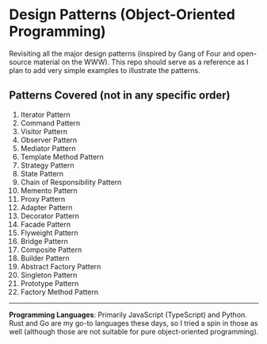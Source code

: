 # Design Patterns (Object-Oriented Programming)

Revisiting all the major design patterns (inspired by Gang of Four and open-source material on the WWW). This repo should serve as a reference as I plan to add very simple examples to illustrate the patterns.


## Patterns Covered (not in any specific order)

1. Iterator Pattern  
2. Command Pattern  
3. Visitor Pattern  
4. Observer Pattern  
5. Mediator Pattern  
6. Template Method Pattern  
7. Strategy Pattern  
8. State Pattern  
9. Chain of Responsibility Pattern  
10. Memento Pattern  
11. Proxy Pattern  
12. Adapter Pattern  
13. Decorator Pattern  
14. Facade Pattern  
15. Flyweight Pattern  
16. Bridge Pattern  
17. Composite Pattern  
18. Builder Pattern  
19. Abstract Factory Pattern  
20. Singleton Pattern  
21. Prototype Pattern  
22. Factory Method Pattern  

---

**Programming Languages**: Primarily JavaScript (TypeScript) and Python. Rust and Go are my go-to languages these days, so I tried a spin in those as well (although those are not suitable for pure object-oriented programming).
